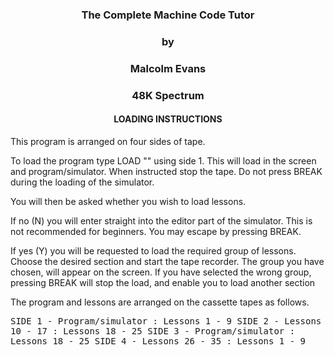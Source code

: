### <div align="center">The Complete Machine Code Tutor</div>
### <div align="center">by</div>
### <div align="center">Malcolm Evans</div>

### <div align="center">48K Spectrum</div>

#### <div align="center">LOADING INSTRUCTIONS</div>

This program is arranged on four sides of tape.

To load the program type LOAD "" using side 1.
This will load in the screen and program/simulator.
When instructed stop the tape. Do not press BREAK
during the loading of the simulator.

You will then be asked whether you wish to load
lessons.

If no (N) you will enter straight into the editor
part of the simulator. This is not recommended for
beginners. You may escape by pressing BREAK.

If yes (Y) you will be requested to load the
required group of lessons. Choose the desired
section and start the tape recorder. The group you
have chosen, will appear on the screen. If you have
selected the wrong group, pressing BREAK will stop
the load, and enable you to load another section

The program and lessons are arranged on the cassette
tapes as follows.

<tt>  
SIDE 1 - Program/simulator :  Lessons 1  -  9  
SIDE 2 - Lessons 10 - 17   :  Lessons 18 - 25  
SIDE 3 - Program/simulator :  Lessons 18 - 25   
SIDE 4 - Lessons 26 - 35   :  Lessons 1  -  9   
</tt>
